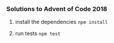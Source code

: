 ### Solutions to Advent of Code 2018

1. install the dependencies `npm install`

2. run tests `npm test`
